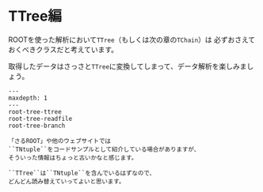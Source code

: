 # TTree編

ROOTを使った解析において``TTree``（もしくは次の章の``TChain``）は
必ずおさえておくべきクラスだと考えています。

取得したデータはさっさと``TTree``に変換してしまって、データ解析を楽しみましょう。

```{toctree}
---
maxdepth: 1
---
root-tree-ttree
root-tree-readfile
root-tree-branch
```

```{note}
「さるROOT」や他のウェブサイトでは
``TNtuple``をコードサンプルとして紹介している場合がありますが、
そういった情報はちょっと古いかなと感じます。

``TTree``は``TNtuple``を含んでいるはずなので、
どんどん読み替えていってよいと思います。
```
